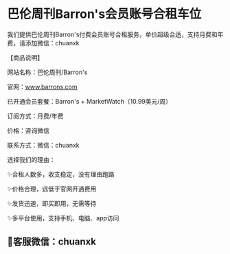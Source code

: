 # 巴伦周刊Barron's会员账号合租车位

我们提供巴伦周刊Barron's付费会员账号合租服务，单价超级合适，支持月费和年费，请添加微信：chuanxk

【商品说明】

网站名称：巴伦周刊/Barron's

官网：www.barrons.com

已开通会员套餐：Barron's + MarketWatch（10.99美元/周）

订阅方式：月费/年费

价格：咨询微信

联系方式：微信：chuanxk

选择我们的理由：

✨合租人数多，收支稳定，没有理由跑路

✨价格合理，远低于官网开通费用

✨发货迅速，即买即用，无需等待

✨多平台使用，支持手机、电脑、app访问


## 🎉客服微信：chuanxk
